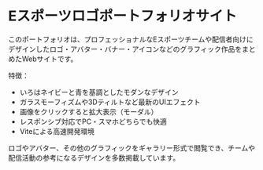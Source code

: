 # Eスポーツロゴポートフォリオサイト

このポートフォリオは、プロフェッショナルなEスポーツチームや配信者向けにデザインしたロゴ・アバター・バナー・アイコンなどのグラフィック作品をまとめたWebサイトです。

特徴：
- いろはネイビーと青を基調としたモダンなデザイン
- ガラスモーフィズムや3Dティルトなど最新のUIエフェクト
- 画像をクリックすると拡大表示（モーダル）
- レスポンシブ対応でPC・スマホどちらでも快適
- Viteによる高速開発環境

ロゴやアバター、その他のグラフィックをギャラリー形式で閲覧でき、チームや配信活動の参考になるデザインを多数掲載しています。

